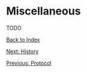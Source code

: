 # Miscellaneous

TODO

[Back to Index](index.md)

[Next: History](history.md)

[Previous: Protocol](protocol.md)